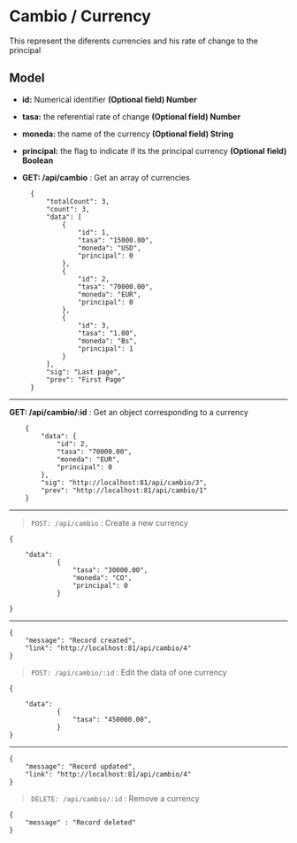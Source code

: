 # Cambio / Currency

This represent the diferents currencies and his rate of change to the principal

## Model

- **id:** Numerical identifier **(Optional field) Number**
- **tasa:** the referential rate of change **(Optional field) Number**
- **moneda:** the name of the currency **(Optional field) String**
- **principal:** the flag to indicate if its the principal currency **(Optional field) Boolean**

- **GET: /api/cambio** : Get an array of currencies

        {
            "totalCount": 3,
            "count": 3,
            "data": [
                {
                    "id": 1,
                    "tasa": "15000.00",
                    "moneda": "USD",
                    "principal": 0
                },
                {
                    "id": 2,
                    "tasa": "70000.00",
                    "moneda": "EUR",
                    "principal": 0
                },
                {
                    "id": 3,
                    "tasa": "1.00",
                    "moneda": "Bs",
                    "principal": 1
                }
            ],
            "sig": "Last page",
            "prev": "First Page"
        }
---
**GET: /api/cambio/:id** : Get an object corresponding to a currency

        {
            "data": {
                "id": 2,
                "tasa": "70000.00",
                "moneda": "EUR",
                "principal": 0
            },
            "sig": "http://localhost:81/api/cambio/3",
            "prev": "http://localhost:81/api/cambio/1"
        }
---
>`POST: /api/cambio` : Create a new currency

    {
        
        "data":
                {
                    "tasa": "30000.00",
                    "moneda": "CO",
                    "principal": 0
                }
            
    }

----

    {
        "message": "Record created",
        "link": "http://localhost:81/api/cambio/4"
    }

>`POST: /api/cambio/:id` : Edit the data of one currency

    {   
        
        "data":
                {
                    "tasa": "450000.00",
                }
    }

----

    {
        "message": "Record updated",
        "link": "http://localhost:81/api/cambio/4"
    }

>`DELETE: /api/cambio/:id` : Remove a currency

    {
        "message" : "Record deleted"
    }